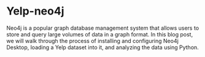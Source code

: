 # Yelp-neo4j
Neo4j is a popular graph database management system that allows users to store and query large volumes of data in a graph format. In this blog post, we will walk through the process of installing and configuring Neo4j Desktop, loading a Yelp dataset into it, and analyzing the data using Python.
